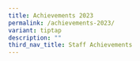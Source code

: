 ```yaml
---
title: Achievements 2023
permalink: /achievements-2023/
variant: tiptap
description: ""
third_nav_title: Staff Achievements
---
```

